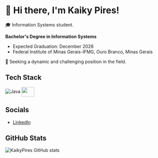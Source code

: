 # 👋 Hi there, I'm Kaiky Pires!

🎓 Information Systems student.

**Bachelor's Degree in Information Systems**
  - Expected Graduation: December 2026
  - Federal Institute of Minas Gerais-IFMG, Ouro Branco, Minas Gerais

🚀 Seeking a dynamic and challenging position in the field.

## Tech Stack
 ![Java](https://www.vectorlogo.zone/logos/java/java-horizontal.svg)
   <img align="center" height="30" width="40" src="https://cdn.jsdelivr.net/gh/devicons/devicon/icons/java/java-original.svg" />

## Socials

- [LinkedIn](https://www.linkedin.com/in/kaiky-pires-a63985265/)

## GitHub Stats

![KaikyPires GitHub stats](https://github-readme-stats.vercel.app/api?username=KaikyPires&show_icons=true&theme=transparent)
